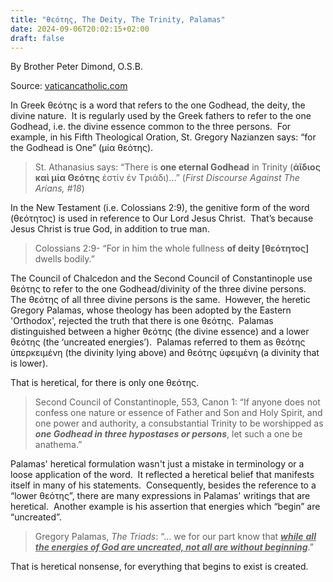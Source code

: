 ```yaml
---
title: "θεότης, The Deity, The Trinity, Palamas"
date: 2024-09-06T20:02:15+02:00
draft: false
---
```



By Brother Peter Dimond, O.S.B.

Source: [vaticancatholic.com](https://vaticancatholic.com/theotes-the-deity-trinity-palamas/)

<p>In Greek θεότης is a word that refers to the one Godhead, the deity, the divine nature.&nbsp; It is regularly used by the Greek fathers to refer to the one Godhead, i.e. the divine essence common to the three persons.&nbsp; For example, in his Fifth Theological Oration, St. Gregory Nazianzen says: “for the Godhead is One” (μία θεότης).&nbsp;&nbsp;</p>
<blockquote>
<p>St. Athanasius says: “There is <strong>one eternal Godhead</strong> in Trinity (<strong>άῖδιος καὶ μία Θεότης</strong> ἐστίν ἐν Тριάδι)...” (<em>First Discourse Against The Arians, #18</em>)</p>
</blockquote>
<p>In the New Testament (i.e. Colossians 2:9), the genitive form of the word (θεότητος) is used in reference to Our Lord Jesus Christ.&nbsp; That’s because Jesus Christ is true God, in addition to true man.</p>
<blockquote>
<p>Colossians 2:9- “For in him the whole fullness <strong>of deity [θεότητος]</strong> dwells bodily.”</p>
</blockquote>
<p>The Council of Chalcedon and the Second Council of Constantinople use θεότης to refer to the one Godhead/divinity of the three divine persons.&nbsp; The θεότης of all three divine persons is the same.&nbsp; However, the heretic Gregory Palamas, whose theology has been adopted by the Eastern 'Orthodox', rejected the truth that there is one θεότης.&nbsp; Palamas distinguished between a higher θεότης (the divine essence) and a lower θεότης (the ‘uncreated energies’).&nbsp; Palamas referred to them as θεότης ὑπερκειμένη (the divinity lying above) and θεότης ὑφειμένη (a divinity that is lower).</p>
<p>That is heretical, for there is only one θεότης.&nbsp;</p>
<blockquote>
<p>Second Council of Constantinople, 553, Canon 1: “If anyone does not confess one nature or essence of Father and Son and Holy Spirit, and one power and authority, a consubstantial Trinity to be worshipped as <strong><em>one Godhead in three hypostases or persons</em></strong>, let such a one be anathema.”</p>
</blockquote>
<p>Palamas' heretical formulation wasn't just a mistake in terminology or a loose application of the word.&nbsp; It reflected a heretical belief that manifests itself in many of his statements.&nbsp; Consequently, besides the reference to a “lower θεότης”, there are many expressions in Palamas' writings that are heretical.&nbsp; Another example is his assertion that energies which “begin” are “uncreated”.&nbsp;</p>
<blockquote>
<p>Gregory Palamas, <em>The Triads</em>: “… we for our part know that <span style="text-decoration: underline;"><strong><em>while</em></strong> <strong><em>all the energies of God are uncreated, not all are without beginning</em></strong></span>.”</p>
</blockquote>
<p>That is heretical nonsense, for everything that begins to exist is created.</p>
